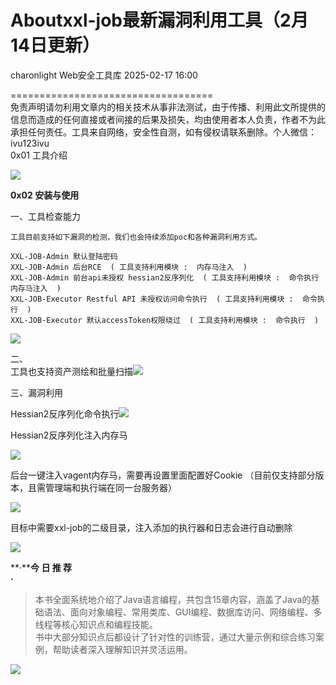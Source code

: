 #  Aboutxxl-job最新漏洞利用工具（2月14日更新）   
charonlight  Web安全工具库   2025-02-17 16:00  
  
===================================  
免责声明请勿利用文章内的相关技术从事非法测试，由于传播、利用此文所提供的信息而造成的任何直接或者间接的后果及损失，均由使用者本人负责，作者不为此承担任何责任。工具来自网络，安全性自测，如有侵权请联系删除。个人微信：ivu123ivu  
0x01 工具介绍  
  
![](https://mmbiz.qpic.cn/sz_mmbiz_png/8H1dCzib3UibtZlYibB9L1ibCdWv25PZo1j4J9UqvCdeWxniby2M2QAUMHrC7VAFzSt4UIFWNzUyqx1x6AibsibnpTWmA/640?wx_fmt=png&from=appmsg "")  
  
**0x02 安装与使用**  
  
一、工具检查能力  
```
工具目前支持如下漏洞的检测，我们也会持续添加poc和各种漏洞利用方式。

XXL-JOB-Admin 默认登陆密码
XXL-JOB-Admin 后台RCE  ( 工具支持利用模块 :  内存马注入  )
XXL-JOB-Admin 前台api未授权 hessian2反序列化  ( 工具支持利用模块 :  命令执行 内存马注入  )
XXL-JOB-Executor Restful API 未授权访问命令执行  ( 工具支持利用模块 :  命令执行  )
XXL-JOB-Executor 默认accessToken权限绕过  ( 工具支持利用模块 :  命令执行  )
```  
  
![](https://mmbiz.qpic.cn/sz_mmbiz_png/8H1dCzib3UibtZlYibB9L1ibCdWv25PZo1j4ROdshLYOQnia0v9rwsWne090jfDMenaXr3dnDllfYrQL8hDJAgicngCw/640?wx_fmt=png&from=appmsg "")  
  
二、  
工具也支持资产测绘和批量扫描![](https://mmbiz.qpic.cn/sz_mmbiz_png/8H1dCzib3UibtZlYibB9L1ibCdWv25PZo1j4ctkPRxAGib4VS4icuNic8ohbB0NY1nyvlzbvqF8L2iccZZial2fAq7Xibcicw/640?wx_fmt=png&from=appmsg "")  
  
  
三、漏洞利用  
  
Hessian2反序列化命令执行![](https://mmbiz.qpic.cn/sz_mmbiz_png/8H1dCzib3UibtZlYibB9L1ibCdWv25PZo1j4ib7x4MoCQ0srTBAHjBT8LviahWBuNCtG4KagKLnVgCs1OqwcY5Uq4IAw/640?wx_fmt=png&from=appmsg "")  
  
  
Hessian2反序列化注入内存马  
  
![](https://mmbiz.qpic.cn/sz_mmbiz_png/8H1dCzib3UibtZlYibB9L1ibCdWv25PZo1j4icb5bicCaDm7H0JKKXxFicgyqtzpeExvRkWibnu6kDUicqXMrzbmq53ZkTw/640?wx_fmt=png&from=appmsg "")  
  
后台一键注入vagent内存马，需要再设置里面配置好Cookie （目前仅支持部分版本，且需管理端和执行端在同一台服务器）  
  
![](https://mmbiz.qpic.cn/sz_mmbiz_png/8H1dCzib3UibtZlYibB9L1ibCdWv25PZo1j4pQnrB00B91HKYJLpkt57dR3M2mcxpV4cuoF6oW4ofJxmEgfpn1kaPQ/640?wx_fmt=png&from=appmsg "")  
  
目标中需要xxl-job的二级目录，注入添加的执行器和日志会进行自动删除  
  
![](https://mmbiz.qpic.cn/sz_mmbiz_png/8H1dCzib3UibtZlYibB9L1ibCdWv25PZo1j4j88TtGsW8XSDrKBrQfIxCPAotVCSptl32JZqYib7EDqgWecIXYl7pVQ/640?wx_fmt=png&from=appmsg "")  
  
  
  
**·****今 日 推 荐**  
**·**  
  
> 本书全面系统地介绍了Java语言编程，共包含15章内容，涵盖了Java的基础语法、面向对象编程、常用类库、GUI编程、数据库访问、网络编程、多线程等核心知识点和编程技能。  
书中大部分知识点后都设计了针对性的训练营，通过大量示例和综合练习案例，帮助读者深入理解知识并灵活运用。  
  
  
  
  
![](https://mmbiz.qpic.cn/sz_mmbiz_png/8H1dCzib3UibuwjcgwBkythEwtMIIa7Xl5r8JvHIYrVpWVxicwTr0rWNYkhCqWichkUhkQCeulxBJaqOWCatpLDoFg/640?wx_fmt=png&from=appmsg "")  
  
  
  

